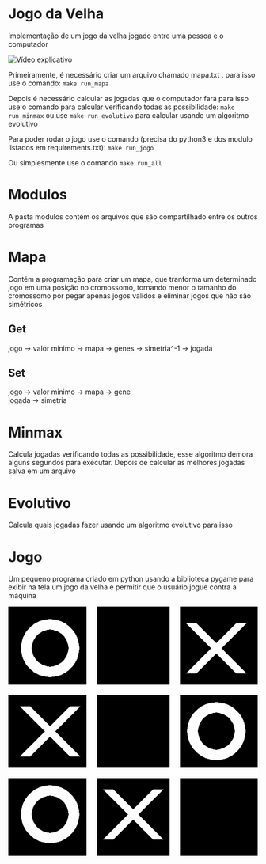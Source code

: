 # Jogo da Velha

Implementação de um jogo da velha jogado entre uma pessoa e o computador

[![Vídeo explicativo](http://img.youtube.com/vi/hnjac7k0mpk/0.jpg)](http://www.youtube.com/watch?v=hnjac7k0mpk "Vídeo explicativo")

Primeiramente, é necessário criar um arquivo chamado mapa.txt .
para isso use o comando:
`make run_mapa`

Depois é necessário calcular as jogadas que o computador fará
para isso use o comando para calcular verificando todas as possibilidade:
`make run_minmax`
ou use `make run_evolutivo` para calcular usando um algoritmo evolutivo

Para poder rodar o jogo use o comando (precisa do python3 e dos modulo listados em requirements.txt):
`make run_jogo`

Ou simplesmente use o comando `make run_all`

# Modulos

A pasta modulos contém os arquivos que são compartilhado entre os outros programas

# Mapa

Contém a programação para criar um mapa,
que tranforma um determinado jogo em uma posição no cromossomo,
tornando menor o tamanho do cromossomo por pegar apenas jogos validos
e eliminar jogos que não são simétricos

## Get
jogo -> valor minimo -> mapa -> genes -> simetria^-1 -> jogada

## Set
jogo -> valor minimo -> mapa -> gene \
jogada -> simetria

# Minmax

Calcula jogadas verificando todas as possibilidade,
esse algoritmo demora alguns segundos para executar.
Depois de calcular as melhores jogadas salva em um arquivo

# Evolutivo

Calcula quais jogadas fazer usando um algoritmo evolutivo para isso

# Jogo

Um pequeno programa criado em python usando a biblioteca pygame para exibir na tela um jogo da velha
e permitir que o usuário jogue contra a máquina

![Jogo da Velha](images/jogo_da_velha.png)
